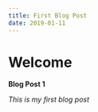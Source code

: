 ```yaml
---
title: First Blog Post
date: 2019-01-11
---
```


# Welcome

__Blog Post 1__

_This is my first blog post_
